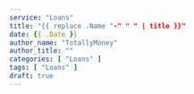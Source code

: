 ```yaml
---
service: "Loans"
title: "{{ replace .Name "-" " " | title }}"
date: {{ .Date }}
author_name: "TotallyMoney"
author_title: ""
categories: [ "Loans" ]
tags: [ "Loans" ]
draft: true
---
```


